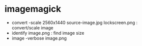 # imagemagick 

- convert -scale 2560x1440 source-image.jpg lockscreen.png : convert/scale image
- identify image.png : find image size
- image -verbose image.png


